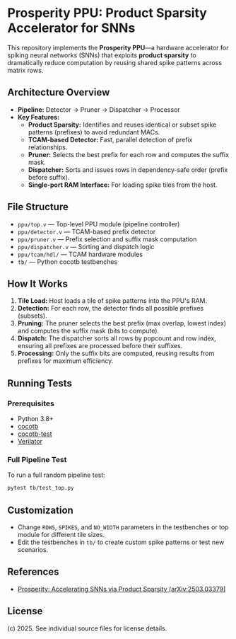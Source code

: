 # Prosperity PPU: Product Sparsity Accelerator for SNNs

This repository implements the **Prosperity PPU**—a hardware accelerator for spiking neural networks (SNNs) that exploits **product sparsity** to dramatically reduce computation by reusing shared spike patterns across matrix rows.

## Architecture Overview

- **Pipeline:** Detector → Pruner → Dispatcher → Processor
- **Key Features:**
  - **Product Sparsity:** Identifies and reuses identical or subset spike patterns (prefixes) to avoid redundant MACs.
  - **TCAM-based Detector:** Fast, parallel detection of prefix relationships.
  - **Pruner:** Selects the best prefix for each row and computes the suffix mask.
  - **Dispatcher:** Sorts and issues rows in dependency-safe order (prefix before suffix).
  - **Single-port RAM Interface:** For loading spike tiles from the host.

## File Structure

- `ppu/top.v`         — Top-level PPU module (pipeline controller)
- `ppu/detector.v`    — TCAM-based prefix detector
- `ppu/pruner.v`      — Prefix selection and suffix mask computation
- `ppu/dispatcher.v`  — Sorting and dispatch logic
- `ppu/tcam/hdl/`     — TCAM hardware modules
- `tb/`               — Python cocotb testbenches

## How It Works

1. **Tile Load:** Host loads a tile of spike patterns into the PPU's RAM.
2. **Detection:** For each row, the detector finds all possible prefixes (subsets).
3. **Pruning:** The pruner selects the best prefix (max overlap, lowest index) and computes the suffix mask (bits to compute).
4. **Dispatch:** The dispatcher sorts all rows by popcount and row index, ensuring all prefixes are processed before their suffixes.
5. **Processing:** Only the suffix bits are computed, reusing results from prefixes for maximum efficiency.

## Running Tests

### Prerequisites
- Python 3.8+
- [cocotb](https://cocotb.org/)
- [cocotb-test](https://github.com/themperek/cocotb-test)
- [Verilator](https://www.veripool.org/verilator/)


### Full Pipeline Test

To run a full random pipeline test:

```sh
pytest tb/test_top.py
```

## Customization
- Change `ROWS`, `SPIKES`, and `NO_WIDTH` parameters in the testbenches or top module for different tile sizes.
- Edit the testbenches in `tb/` to create custom spike patterns or test new scenarios.

## References
- [Prosperity: Accelerating SNNs via Product Sparsity (arXiv:2503.03379)](https://arxiv.org/abs/2503.03379)

## License
(c) 2025. See individual source files for license details.
